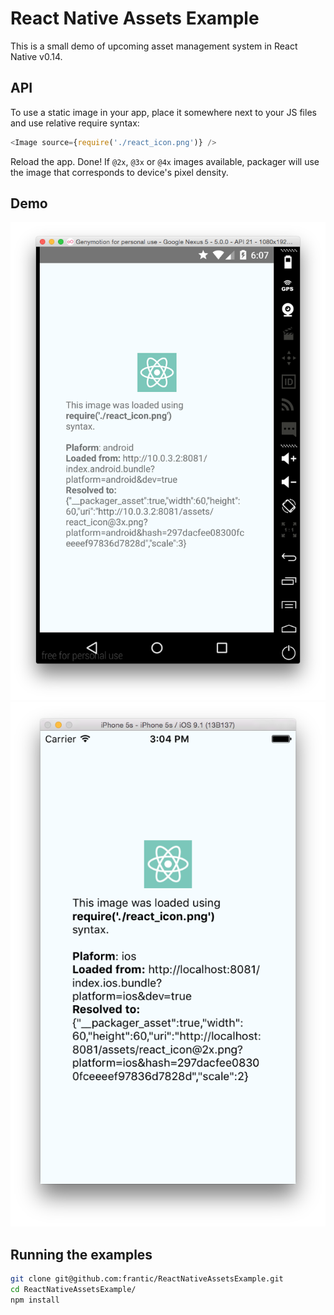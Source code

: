 # React Native Assets Example

This is a small demo of upcoming asset management system in React Native v0.14.

## API

To use a static image in your app, place it somewhere next to your JS files
and use relative require syntax:

```javascript
<Image source={require('./react_icon.png')} />
```

Reload the app. Done! If `@2x`, `@3x` or `@4x` images available, packager will
use the image that corresponds to device's pixel density.

## Demo

![android](screenshots/android.png)
![ios](screenshots/ios.png)

## Running the examples

```sh
git clone git@github.com:frantic/ReactNativeAssetsExample.git
cd ReactNativeAssetsExample/
npm install
```

